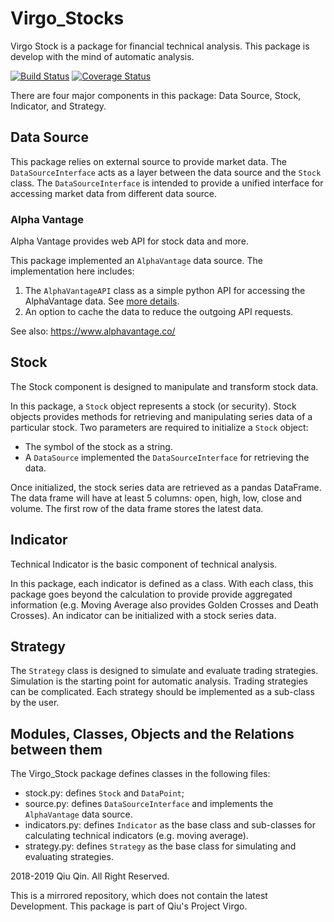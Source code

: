 # Virgo_Stocks
Virgo Stock is a package for financial technical analysis. This package is develop with the mind of automatic analysis.

[![Build Status](https://travis-ci.org/qiuosier/Virgo.svg?branch=master)](https://travis-ci.org/qiuosier/Virgo)
[![Coverage Status](https://coveralls.io/repos/github/qiuosier/Virgo/badge.svg?branch=master)](https://coveralls.io/github/qiuosier/Virgo?branch=master)

There are four major components in this package: Data Source, Stock, Indicator, and Strategy.

## Data Source
This package relies on external source to provide market data. The `DataSourceInterface` acts as a layer between the data source and the `Stock` class. The `DataSourceInterface` is intended to provide a unified interface for accessing market data from different data source. 

### Alpha Vantage
Alpha Vantage provides web API for stock data and more.

This package implemented an `AlphaVantage` data source. The implementation here includes:
1. The `AlphaVantageAPI` class as a simple python API for accessing the AlphaVantage data. See [more details](docs/AlphaVantage.md).
2. An option to cache the data to reduce the outgoing API requests.

See also: https://www.alphavantage.co/

## Stock
The Stock component is designed to manipulate and transform stock data.

In this package, a `Stock` object represents a stock (or security). Stock objects provides methods for retrieving and manipulating series data of a particular stock. Two parameters are required to initialize a `Stock` object:
* The symbol of the stock as a string.
* A `DataSource` implemented the `DataSourceInterface` for retrieving the data.

Once initialized, the stock series data are retrieved as a pandas DataFrame. The data frame will have at least 5 columns: open, high, low, close and volume. The first row of the data frame stores the latest data.

## Indicator
Technical Indicator is the basic component of technical analysis.

In this package, each indicator is defined as a class. With each class, this package goes beyond the calculation to provide provide aggregated information (e.g. Moving Average also provides Golden Crosses and Death Crosses). An indicator can be initialized with a stock series data.

## Strategy
The `Strategy` class is designed to simulate and evaluate trading strategies. Simulation is the starting point for automatic analysis. Trading strategies can be complicated. Each strategy should be implemented as a sub-class by the user.

## Modules, Classes, Objects and the Relations between them
The Virgo_Stock package defines classes in the following files:
* stock.py: defines `Stock` and `DataPoint`;
* source.py: defines `DataSourceInterface` and implements the `AlphaVantage` data source.
* indicators.py: defines `Indicator` as the base class and sub-classes for calculating technical indicators (e.g. moving average).
* strategy.py: defines `Strategy` as the base class for simulating and evaluating strategies.

2018-2019 Qiu Qin. All Right Reserved.

This is a mirrored repository, which does not contain the latest Development. This package is part of Qiu's Project Virgo.
